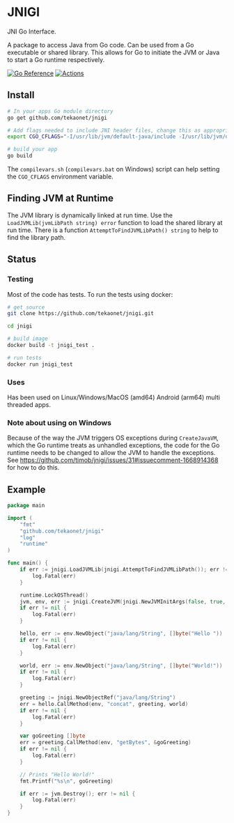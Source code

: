 # JNIGI
JNI Go Interface.

A package to access Java from Go code. Can be used from a Go executable or shared library.
This allows for Go to initiate the JVM or Java to start a Go runtime respectively.

[![Go Reference](https://pkg.go.dev/badge/github.com/tekaonet/jnigi.svg)](https://pkg.go.dev/github.com/tekaonet/jnigi)
[![Actions](https://github.com/tekaonet/jnigi/actions/workflows/ci_test.yaml/badge.svg)](https://github.com/tekaonet/jnigi/actions?query=branch%3Amaster)

## Install
``` bash
# In your apps Go module directory
go get github.com/tekaonet/jnigi

# Add flags needed to include JNI header files, change this as appropriate for your JDK and OS
export CGO_CFLAGS="-I/usr/lib/jvm/default-java/include -I/usr/lib/jvm/default-java/include/linux"

# build your app
go build
```
The `compilevars.sh` (`compilevars.bat` on Windows) script can help setting the `CGO_CFLAGS` environment variable.

## Finding JVM at Runtime
The JVM library is dynamically linked at run time. Use the `LoadJVMLib(jvmLibPath string) error` function to load the shared library at run time.
There is a function `AttemptToFindJVMLibPath() string` to help to find the library path.

## Status
### Testing
Most of the code has tests. To run the tests using docker:
``` bash
# get source
git clone https://github.com/tekaonet/jnigi.git

cd jnigi

# build image
docker build -t jnigi_test .

# run tests
docker run jnigi_test
```

### Uses
Has been used on Linux/Windows/MacOS (amd64) Android (arm64) multi threaded apps.

### Note about using on Windows
Because of the way the JVM triggers OS exceptions during `CreateJavaVM`, which the Go runtime treats as unhandled exceptions, the code for the Go runtime needs to be changed to allow the JVM to handle the exceptions. See https://github.com/timob/jnigi/issues/31#issuecomment-1668914368 for how to do this.

## Example

```` go
package main

import (
    "fmt"
    "github.com/tekaonet/jnigi"
    "log"
    "runtime"
)

func main() {
    if err := jnigi.LoadJVMLib(jnigi.AttemptToFindJVMLibPath()); err != nil {
        log.Fatal(err)
    }

    runtime.LockOSThread()
    jvm, env, err := jnigi.CreateJVM(jnigi.NewJVMInitArgs(false, true, jnigi.DEFAULT_VERSION, []string{"-Xcheck:jni"}))
    if err != nil {
        log.Fatal(err)
    }

    hello, err := env.NewObject("java/lang/String", []byte("Hello "))
    if err != nil {
        log.Fatal(err)
    }

    world, err := env.NewObject("java/lang/String", []byte("World!"))
    if err != nil {
        log.Fatal(err)
    }

    greeting := jnigi.NewObjectRef("java/lang/String")
    err = hello.CallMethod(env, "concat", greeting, world)
    if err != nil {
        log.Fatal(err)
    }

    var goGreeting []byte
    err = greeting.CallMethod(env, "getBytes", &goGreeting)
    if err != nil {
        log.Fatal(err)
    }

    // Prints "Hello World!"
    fmt.Printf("%s\n", goGreeting)

    if err := jvm.Destroy(); err != nil {
        log.Fatal(err)
    }
}
````
